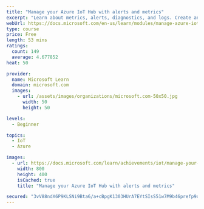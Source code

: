 ```yaml
---
title: "Manage your Azure IoT Hub with alerts and metrics"
excerpt: "Learn about metrics, alerts, diagnostics, and logs. Create an Azure IoT Hub, an app to send vibration telemetry, and then create and test some metrics and alerts."
webUrl: https://docs.microsoft.com/en-us/learn/modules/manage-azure-iot-hub-with-metrics-alerts/
type: course
price: Free
length: 53 mins
ratings:
  count: 149
  average: 4.677852
heat: 50

provider:
  name: Microsoft Learn
  domain: microsoft.com
  images:
    - url: /assets/images/organizations/microsoft.com-50x50.jpg
      width: 50
      height: 50

levels:
  - Beginner

topics:
  - IoT
  - Azure

images:
  - url: https://docs.microsoft.com/learn/achievements/iot/manage-your-azure-iot-hub-with-metrics-alerts-social.png
    width: 800
    height: 400
    isCached: true
    title: "Manage your Azure IoT Hub with alerts and metrics"

secured: "3vV88ndX6P9KLSNi9Bta6/a+cBpgK1303HUrA7EYtSIsS51w7M9b46prefp9ozY997EiKrNiUs4Tm64LrGqEVAgwC4INg9unjlRzlkabdLZGEu2ogQGhQjEN3bqQcOtngkxxJyEvZi2YqhZ4hltdziZKjhFn+dULX8PHtZaXTJMA7rQo40qdXnIMeshc9W1pLFQwkcZYSo83TyhnbYVnYLbHO9yqZxuWkxpse6vVuJapp7G1MuxS8R1CgW4i4Of7oVI3sLdSBlu9V/keJ7w1NAP+hSwg7EdT1hAZJQ2jDg2aVG7dF4Omkx9dQZFFK+d0QrtPIIOEeIfbo2+KgBBKXOcSpKAVcQjC7v/2T0JDCmllKpZ1VLTJC9aHPKE8u7JqY74t0+Y2dBA84w8GVKyGskdl+JubHM9mNsT/9L9gek8=;SJi06rR1MlhBkwzE/jqe8g=="
---
```


